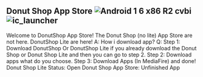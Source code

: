 Donut Shop App Store
![Android 1 6 x86 R2 cvbi](https://github.com/user-attachments/assets/4648fe38-e11e-4990-bd14-0aacc27297a6)
![ic_launcher](https://github.com/user-attachments/assets/4e8d7ea6-35ec-474d-882e-3298283a7b89)
----------
Welcome to DonutShop App Store!
The Donut Shop (no lite) App Store are not here.
DonutShop Lite are here!
A: How i download app?
Q: Step 1: Download DonutShop Or DonutShop Lite if you already download the Donut Shop or Donut Shop Lite and then you can go to step 2. Step 2: Download apps what do you choose. Step 3: Download Apps (In MediaFire) and done!
Donut Shop Lite Status: Open
Donut Shop App Store: Unfinished App

